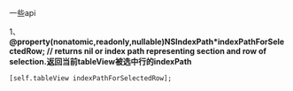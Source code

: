 一些api

1、**@property\(nonatomic,readonly,nullable\)NSIndexPath\*indexPathForSelectedRow; // returns nil or index path representing section and row of selection.返回当前tableView被选中行的indexPath**

```
[self.tableView indexPathForSelectedRow];
```



